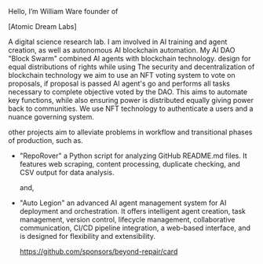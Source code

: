  Hello, I’m William Ware founder of
  
[Atomic Dream Labs]
          
A digital science research lab. 
  I am involved in AI training and agent creation, as well as autonomous AI blockchain automation. 
  My AI DAO "Block Swarm" combined AI agents with blockchain technology. design for equal distributions of rights while using The security and decentralization of blockchain technology we aim to use an NFT voting system to vote on proposals, if proposal is passed AI agent's go and performs all tasks necessary to complete objective voted by the DAO. This aims to automate key functions, while also ensuring power is distributed equally giving power back to communities. We use NFT technology to authenticate a users and a nuance governing system.

  
   other projects aim to alleviate problems in workflow and transitional phases of production, such as.

   
-  "RepoRover" a Python script for analyzing GitHub README.md files. It features web scraping, content processing, duplicate checking, and CSV output for data analysis.
 
    and,
   
-   "Auto Legion" an advanced AI agent management system for AI deployment and orchestration. It offers intelligent agent creation, task management, version control, lifecycle management, collaborative communication, CI/CD pipeline integration, a web-based interface, and is designed for flexibility and extensibility.


    https://github.com/sponsors/beyond-repair/card

<!---
beyond-repair/beyond-repair is a ✨ special ✨ repository because its `README.md` (this file) appears on your GitHub profile.
You can click the Preview link to take a look at your changes.
--->
